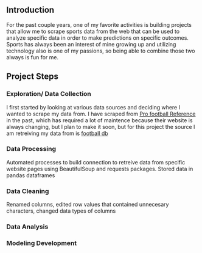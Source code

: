 ## Introduction 

For the past couple years, one of my favorite activities is building projects that allow me to scrape sports data from the web that can be used to analyze specific data in order to make predictions on specific outcomes. Sports has always been an interest of mine growing up and utilizing technology also is one of my passions, so being able to combine those two always is fun for me.

## Project Steps

### Exploration/ Data Collection

I first started by looking at various data sources and deciding where I wanted to scrape my data from. I have scraped from [Pro football Reference](https://www.pro-football-reference.com/) in the past, which has required a lot of maintence because their website is always changing, but I plan to make it soon, but for this project the source I am retreiving my data from is [football db](https://www.footballdb.com/)

### Data Processing

Automated processes to build connection to retreive data from specific website pages using BeautifulSoup and requests packages. Stored data in pandas dataframes

### Data Cleaning

Renamed columns, edited row values that contained unnecesary characters, changed data types of columns




### Data Analysis


### Modeling Development




